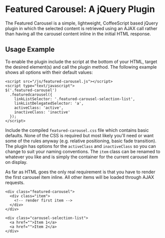 # Featured Carousel: A jQuery Plugin

The Featured Carousel is a simple, lightweight, CoffeeScript based jQuery plugin in which the selected content is retrieved using an AJAX call rather than having all the carousel content inline in the initial HTML response.

## Usage Example

To enable the plugin include the script at the bottom of your HTML, target the desired element(s) and call the plugin method. The following example shows all options with their default values:

    <script src="/js/featured-carousel.js"></script>
    <script type="text/javascript">
    $('.featured-carousel')
      .featuredcarousel({
        linkListSelector: '.featured-carousel-selection-list',
        linkListDelegatedSelector: 'a',
        activeClass: 'active',
        inactiveClass: 'inactive'
      });
    </script>

Include the compiled `featured-carousel.css` file which contains basic defaults. None of the CSS is required but most likely you'll need or want some of the rules anyway (e.g. relative positioning, basic fade transition). The plugin has options for the `activeClass` and `inactiveClass` so you can change to suit your naming conventions. The `item` class can be renamed to whatever you like and is simply the container for the current carousel item on display.

As far as HTML goes the only real requirement is that you have to render the first carousel item inline. All other items will be loaded through AJAX requests.

    <div class="featured-carousel">
      <div class="item">
        <!-- render first item -->
      </div>
    </div>
    
    <div class="carousel-selection-list">
      <a href="">Item 1</a>
      <a href="">Item 2</a>
    </div>